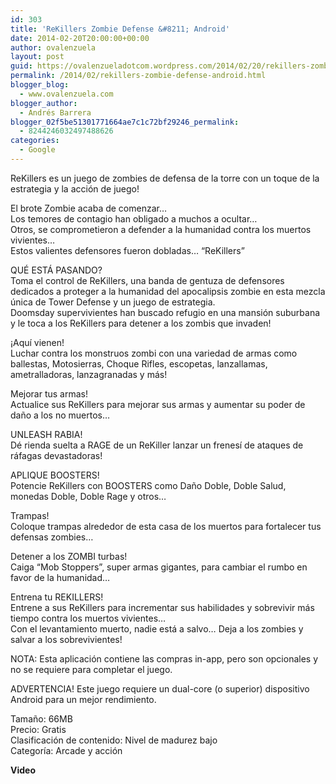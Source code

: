 ```yaml
---
id: 303
title: 'ReKillers Zombie Defense &#8211; Android'
date: 2014-02-20T20:00:00+00:00
author: ovalenzuela
layout: post
guid: https://ovalenzueladotcom.wordpress.com/2014/02/20/rekillers-zombie-defense-android
permalink: /2014/02/rekillers-zombie-defense-android.html
blogger_blog:
  - www.ovalenzuela.com
blogger_author:
  - Andrés Barrera
blogger_02f5be51301771664ae7c1c72bf29246_permalink:
  - 8244246032497488626
categories:
  - Google
---
```

ReKillers es un juego de zombies de defensa de la torre con un toque de la estrategia y la acción de juego!

El brote Zombie acaba de comenzar&#8230;  
Los temores de contagio han obligado a muchos a ocultar&#8230;  
Otros, se comprometieron a defender a la humanidad contra los muertos vivientes&#8230;  
Estos valientes defensores fueron dobladas&#8230; &#8220;ReKillers&#8221;

QUÉ ESTÁ PASANDO?  
Toma el control de ReKillers, una banda de gentuza de defensores dedicados a proteger a la humanidad del apocalipsis zombie en esta mezcla única de Tower Defense y un juego de estrategia.   
Doomsday supervivientes han buscado refugio en una mansión suburbana y le toca a los ReKillers para detener a los zombis que invaden!

¡Aquí vienen!  
Luchar contra los monstruos zombi con una variedad de armas como ballestas, Motosierras, Choque Rifles, escopetas, lanzallamas, ametralladoras, lanzagranadas y más!

Mejorar tus armas!  
Actualice sus ReKillers para mejorar sus armas y aumentar su poder de daño a los no muertos&#8230;

UNLEASH RABIA!  
Dé rienda suelta a RAGE de un ReKiller lanzar un frenesí de ataques de ráfagas devastadoras!

APLIQUE BOOSTERS!  
Potencie ReKillers con BOOSTERS como Daño Doble, Doble Salud, monedas Doble, Doble Rage y otros&#8230;

Trampas!  
Coloque trampas alrededor de esta casa de los muertos para fortalecer tus defensas zombies&#8230;

Detener a los ZOMBI turbas!  
Caiga &#8220;Mob Stoppers&#8221;, super armas gigantes, para cambiar el rumbo en favor de la humanidad&#8230;

Entrena tu REKILLERS!  
Entrene a sus ReKillers para incrementar sus habilidades y sobrevivir más tiempo contra los muertos vivientes&#8230;  
Con el levantamiento muerto, nadie está a salvo&#8230; Deja a los zombies y salvar a los sobrevivientes!

NOTA: Esta aplicación contiene las compras in-app, pero son opcionales y no se requiere para completar el juego.

ADVERTENCIA! Este juego requiere un dual-core (o superior) dispositivo Android para un mejor rendimiento.

Tamaño: 66MB  
Precio: Gratis  
Clasificación de contenido: Nivel de madurez bajo  
Categoría: Arcade y acción

**Video**